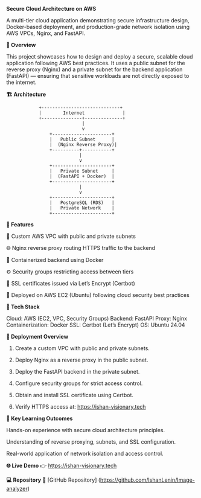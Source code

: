 **Secure Cloud Architecture on AWS**

A multi-tier cloud application demonstrating secure infrastructure design, Docker-based deployment, and production-grade network isolation using AWS VPCs, Nginx, and FastAPI.

**🧠 Overview**

This project showcases how to design and deploy a secure, scalable cloud application following AWS best practices.
It uses a public subnet for the reverse proxy (Nginx) and a private subnet for the backend application (FastAPI) — ensuring that sensitive workloads are not directly exposed to the internet.

**🏗️ Architecture**

                +-----------------------------+
                |        Internet              |
                +---------------+--------------+
                                |
                                v
                    +----------------------+
                    |   Public Subnet      |
                    |  (Nginx Reverse Proxy)|
                    +----------+-----------+
                               |
                               v
                    +----------------------+
                    |   Private Subnet     |
                    |  (FastAPI + Docker)  |
                    +----------------------+
                               |
                               v
                    +----------------------+
                    |   PostgreSQL (RDS)   |
                    |   Private Network    |
                    +----------------------+

**🚀 Features**

🔐 Custom AWS VPC with public and private subnets

🌐 Nginx reverse proxy routing HTTPS traffic to the backend

🐳 Containerized backend using Docker

⚙️ Security groups restricting access between tiers

📜 SSL certificates issued via Let’s Encrypt (Certbot)

🧱 Deployed on AWS EC2 (Ubuntu) following cloud security best practices


**🧰 Tech Stack**

Cloud: AWS (EC2, VPC, Security Groups)
Backend: FastAPI
Proxy: Nginx
Containerization: Docker
SSL: Certbot (Let’s Encrypt)
OS: Ubuntu 24.04

**🧾 Deployment Overview**

1. Create a custom VPC with public and private subnets.

2. Deploy Nginx as a reverse proxy in the public subnet.

3. Deploy the FastAPI backend in the private subnet.

4. Configure security groups for strict access control.

5. Obtain and install SSL certificate using Certbot.

6. Verify HTTPS access at: https://ishan-visionary.tech


**🧠 Key Learning Outcomes**

Hands-on experience with secure cloud architecture principles.

Understanding of reverse proxying, subnets, and SSL configuration.

Real-world application of network isolation and access control.


**🌐 Live Demo**
👉 https://ishan-visionary.tech

**💻 Repository**
📂 [GitHub Repository] (https://github.com/IshanLenin/Image-analyzer)



